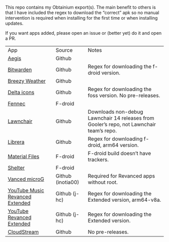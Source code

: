 This repo contains my Obtainium export(s). The main benefit to others is
that I have included the regex to download the “correct” apk so no
manual intervention is required when installing for the first time or
when installing updates.

If you want apps added, please open an issue or (better yet) do it and open a PR.

<table>
<tbody>
<tr class="odd">
<td>App</td>
<td>Source</td>
<td>Notes</td>
</tr>
<tr class="even">
<td><a href="https://github.com/beemdevelopment/Aegis">Aegis</a></td>
<td>Github</td>
<td></td>
</tr>
<tr class="odd">
<td><a href="https://github.com/bitwarden/mobile">Bitwarden</a></td>
<td>Github</td>
<td>Regex for downloading the f-droid version.</td>
</tr>
<tr class="even">
<td><a href="https://github.com/breezy-weather/breezy-weather">Breezy Weather</a></td>
<td>Github</td>
<td></td>
</tr>
<tr class="odd">
<td><a href="https://github.com/Delta-Icons/android">Delta icons</a></td>
<td>Github</td>
<td>Regex for downloading the foss version. No pre-releases.</td>
</tr>
<tr class="even">
<td><a href="https://f-droid.org/packages/org.mozilla.fennec_fdroid">Fennec</a></td>
<td>F-droid</td>
<td></td>
</tr>
<tr class="odd">
<td><a href="https://github.com/Goooler/LawnchairRelease">Lawnchair</a></td>
<td>Github</td>
<td>Downloads non-debug Lawnchair 14 releases from Gooler’s repo, not
Lawnchair team’s repo.</td>
</tr>
<tr class="even">
<td><a href="https://github.com/foobnix/LibreraReader">Librera</a></td>
<td>Github</td>
<td>Regex for downloading f-droid, arm64 version. </td>
</tr>
<tr class="odd">
<td><a href="https://f-droid.org/packages/me.zhanghai.android.files">Material Files</a></td>
<td>F-droid</td>
<td>F-droid build doesn’t have trackers.</td>
</tr>
<tr class="even">
<td><a href="https://f-droid.org/packages/net.typeblog.shelter">Shelter</a></td>
<td>F-droid</td>
<td></td>
</tr>
<tr class="odd">
<td><a href="https://github.com/inotia00/VancedMicroG">Vanced microG</a></td>
<td>Github (inotia00)</td>
<td>Required for Revanced apps without root.</td>
</tr>
<tr class="even">
<td><a href="https://github.com/j-hc/revanced-magisk-module">YouTube Music Revanced Extended</a></td>
<td>Github (j-hc)</td>
<td>Regex for downloading the Extended version, arm64-v8a.</td>
</tr>
<tr class="odd">
<td><a href="https://github.com/j-hc/revanced-magisk-modules">YouTube Revanced Extended</a></td>
<td>Github (j-hc)</td>
<td>Regex for downloading the Extended version.</td>
</tr>
<tr class="even">
<td><a href="https://github.com/recloudstream/cloudstream">CloudStream</a></td>
<td>Github</td>
<td>No pre-releases.</td>
</tr>
</tbody>
</table>
